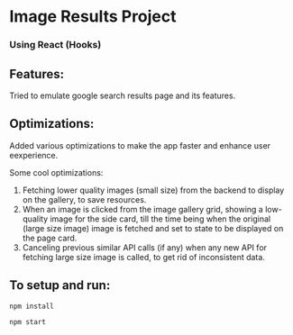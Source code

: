 # Image Results Project

### Using React (Hooks)
## Features:

Tried to emulate google search results page and its features.

## Optimizations:
Added various optimizations to make the app faster and enhance user eexperience.

Some cool optimizations:
1. Fetching lower quality images (small size) from the backend to display on the gallery, to save resources.
2. When an image is clicked from the image gallery grid, showing a low-quality image for the side card, till the time being when the original (large size image) image is fetched and set to state to be displayed on the page card.
3. Canceling previous similar API calls (if any) when any new API for fetching large size image is called, to get rid of inconsistent data.


## To setup and run:

```
npm install

npm start
```
